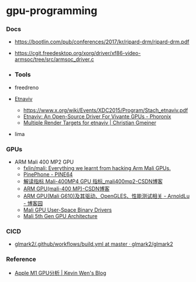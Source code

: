 gpu-programming
===============
### Docs
- https://bootlin.com/pub/conferences/2017/kr/ripard-drm/ripard-drm.pdf
- https://cgit.freedesktop.org/xorg/driver/xf86-video-armsoc/tree/src/armsoc_driver.c

- ### Tools
- freedreno
- [Etnaviv](https://github.com/etnaviv)
  - https://www.x.org/wiki/Events/XDC2015/Program/Stach_etnaviv.pdf
  - [Etnaviv: An Open-Source Driver For Vivante GPUs - Phoronix](https://www.phoronix.com/news/MTI3MjU)
  - [Multiple Render Targets for etnaviv | Christian Gmeiner](https://christian-gmeiner.info/2025-01-16-mrt/)
- lima

### GPUs
- ARM Mali 400 MP2 GPU
  - [fxlin/mali: Everything we learnt from hacking Arm Mali GPUs.](https://github.com/fxlin/mali)
  - [PinePhone - PINE64](https://pine64.org/devices/pinephone/)
  - [解读指标 Mali-400MP4 GPU 指标_mali400mp2-CSDN博客](https://blog.csdn.net/qq_45763093/article/details/117550231)
  - [ARM GPU(mali-400 MP)-CSDN博客](https://blog.csdn.net/weixin_34204722/article/details/91983713)
  - [ARM GPU(Mali G610)及其驱动、OpenGLES、性能测试相关 - ArnoldLu - 博客园](https://www.cnblogs.com/arnoldlu/p/18175082)
  - [Mali GPU User-Space Binary Drivers](https://developer.arm.com/downloads/-/Mali%20GPUs%20User-Space%20Binary%20Drivers)
  - [Mali 5th Gen GPU Architecture](https://developer.arm.com/downloads/-/Mali%205th%20Gen%20GPU%20Architecture)

### CICD
- [glmark2/.github/workflows/build.yml at master · glmark2/glmark2](https://github.com/glmark2/glmark2/blob/master/.github/workflows/build.yml)


### Reference
- [Apple M1 GPU分析 | Kevin Wen's Blog](https://wenxiaoming.github.io/2021/03/27/Apple%20M1%20GPU%20Analysis/)  
